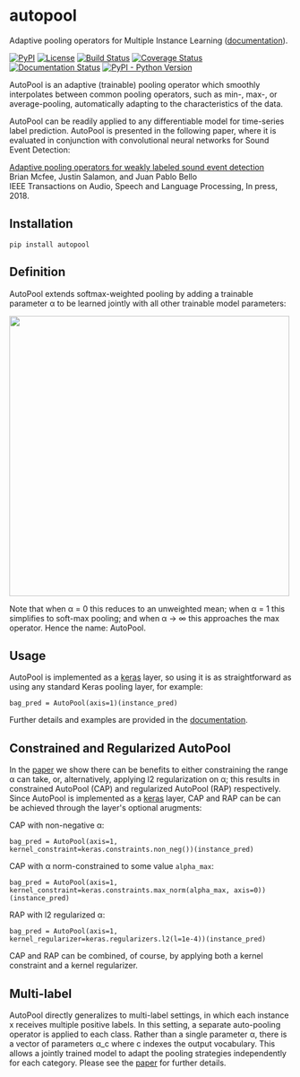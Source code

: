 # autopool
Adaptive pooling operators for Multiple Instance Learning ([documentation](http://autopool.readthedocs.io/)).

[![PyPI](https://img.shields.io/pypi/v/autopool.svg)](https://pypi.python.org/pypi/autopool)
[![License](https://img.shields.io/github/license/mashape/apistatus.svg)](https://opensource.org/licenses/MIT)
[![Build Status](https://travis-ci.org/marl/autopool.svg?branch=master)](https://travis-ci.org/marl/autopool)
[![Coverage Status](https://coveralls.io/repos/github/marl/autopool/badge.svg?branch=master)](https://coveralls.io/github/marl/autopool?branch=master)
[![Documentation Status](https://readthedocs.org/projects/autopool/badge/?version=latest)](http://scaper.readthedocs.io/en/latest/?badge=latest)
[![PyPI - Python Version](https://img.shields.io/pypi/pyversions/autopool.svg)]()


AutoPool is an adaptive (trainable) pooling operator which smoothly interpolates between common pooling operators, such
as min-, max-, or average-pooling, automatically adapting to the characteristics of the data.

AutoPool can be readily applied to any differentiable model for time-series label prediction. AutoPool is presented in the following paper, where it is evaluated in conjunction with convolutional neural networks for Sound Event Detection:

[Adaptive pooling operators for weakly labeled sound event detection](http://www.justinsalamon.com/uploads/4/3/9/4/4394963/mcfee_autopool_taslp_2018.pdf)<br/>
Brian Mcfee, Justin Salamon, and Juan Pablo Bello<br/>
IEEE Transactions on Audio, Speech and Language Processing, In press, 2018.

Installation
------------

```
pip install autopool
```

Definition
----------
AutoPool extends softmax-weighted pooling by adding a trainable parameter α to be learned jointly with all other trainable  model parameters:

<img src="https://user-images.githubusercontent.com/3009670/43347985-d3bcc072-91c5-11e8-8074-f9b064d7f5a3.png" width="500px">

Note that when α = 0 this reduces to an unweighted mean; when α = 1 this simplifies to soft-max pooling; and when α → ∞ this approaches the max operator. Hence the name: AutoPool.

Usage
-----
AutoPool is implemented as a [keras](https://keras.io/) layer, so using it is as straightforward as using any standard Keras pooling layer, for example:

```
bag_pred = AutoPool(axis=1)(instance_pred)
```

Further details and examples are provided in the [documentation](http://autopool.readthedocs.io/).


Constrained and Regularized AutoPool
------------------------------------
In the [paper](http://www.justinsalamon.com/uploads/4/3/9/4/4394963/mcfee_autopool_taslp_2018.pdf) we show there can be benefits to either constraining the range α can take, or, alternatively, applying l2 regularization on α; this results in constrained AutoPool (CAP) and regularized AutoPool (RAP) respectively. Since AutoPool is implemented as a [keras](https://keras.io/) layer, CAP and RAP can be can be achieved through the layer's optional arugments:

CAP with non-negative α:
```
bag_pred = AutoPool(axis=1, kernel_constraint=keras.constraints.non_neg())(instance_pred)
```

CAP with α norm-constrained to some value `alpha_max`:
```
bag_pred = AutoPool(axis=1, kernel_constraint=keras.constraints.max_norm(alpha_max, axis=0))(instance_pred)
```

RAP with l2 regularized α:
```
bag_pred = AutoPool(axis=1, kernel_regularizer=keras.regularizers.l2(l=1e-4))(instance_pred)
```

CAP and RAP can be combined, of course, by applying both a kernel constraint and a kernel regularizer.


Multi-label
-----------
AutoPool directly generalizes to multi-label settings, in which each instance x receives multiple positive labels. In this setting, a separate auto-pooling operator is applied to each class. Rather than a single parameter α, there is a vector of parameters α_c where c indexes the output vocabulary. This allows a jointly trained model to adapt the pooling strategies independently for each category. Please see the [paper](http://www.justinsalamon.com/uploads/4/3/9/4/4394963/mcfee_autopool_taslp_2018.pdf) for further details.
